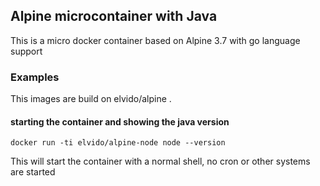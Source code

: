 ## Alpine microcontainer with Java

This is a micro docker container based on Alpine 3.7 with go language support

### Examples

This images are build on elvido/alpine .

#### starting the container and showing the java version

	docker run -ti elvido/alpine-node node --version

This will start the container with a normal shell, no cron or other systems are started

